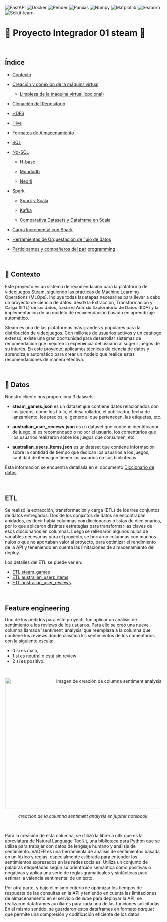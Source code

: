 ![FastAPI](https://img.shields.io/badge/-FastAPI-333333?style=flat&logo=fastapi)
![Docker](https://img.shields.io/badge/-Docker-333333?style=flat&logo=docker)
![Render](https://img.shields.io/badge/-Render-333333?style=flat&logo=render)
![Pandas](https://img.shields.io/badge/-Pandas-333333?style=flat&logo=pandas)
![Numpy](https://img.shields.io/badge/-Numpy-333333?style=flat&logo=numpy)
![Matplotlib](https://img.shields.io/badge/-Matplotlib-333333?style=flat&logo=matplotlib)
![Seaborn](https://img.shields.io/badge/-Seaborn-333333?style=flat&logo=seaborn)
![Scikit-learn](https://img.shields.io/badge/-Scikitlearn-333333?style=flat&logo=scikitlearn)

# :construction: Proyecto Integrador 01 steam :construction:


<br>

## Índice

* [Contexto](#contexto)

+ [Creación y conexión de la máquina virtual](#hammer-creación-y-conexión-de-la-máquina-virtual-entorno-linux)

  * [Limpieza de la máquina virtual (opcional)](#limpieza-de-la-máquina-virtual-opcional)

* [Clonación del Repositorio](#calling-clonación-del-repositorio-inicio-y-ejecución-de-los-servicios-docker-composeyml)

* [HDFS](#floppy_disk-hdfs---hadoop-distributed-file-system)

* [Hive](#bookmark_tabs-hive)

* [Formatos de Almacenamiento](#file_cabinet-formatos-de-almacenamiento)

* [SQL](#computer-sql)

+ [No-SQL](#card_file_box-no-sql)
  * [H-base](#h-base)

  * [Mondodb](#mongodb)

  * [Neo4j](#neo4j)

+ [Spark](#magic_wand-spark)

  * [Spark y Scala](#spark-y-scala)

  * [Kafka](#kafka)

  * [Comparativa Datasets y Dataframe en Scala](#comparativa-datasets-y-dataframe-en-scala)

* [Carga Incremental con Spark](#hourglass-carga-incremental-con-spark)

* [Herramientas de Orquestación de flujo de datos](#abacus-herramientas-de-orquestación-de-flujo-de-datos)

* [Participantes y compañeros del pair programming](#people_hugging-participantes-y-compañeros-del-pair-programming)

<br>

## :hammer: Contexto

Este proyecto es un sistema de recomendación para la plataforma de videojuegos Steam, siguiendo las prácticas de Machine Learning Operations (MLOps). Incluye todas las etapas necesarias para llevar a cabo un proyecto de ciencia de datos: desde la Extracción, Transformación y Carga (ETL) de los datos, hasta el Análisis Exploratorio de Datos (EDA) y la implementación de un modelo de recomendación basado en aprendizaje automático.

Steam es una de las plataformas más grandes y populares para la distribución de videojuegos. Con millones de usuarios activos y un catálogo extenso, existe una gran oportunidad para desarrollar sistemas de recomendación que mejoren la experiencia del usuario al sugerir juegos de su interés. En este proyecto, aplicamos técnicas de ciencia de datos y aprendizaje automático para crear un modelo que realice estas recomendaciones de manera efectiva.

<br>

## :memo: Datos

Nuestro cliente nos proporciona 3 datasets:

* **steam_games.json** es un dataset que contiene datos relacionados con los juegos, como los título, el desarrollador, el publicador, fecha de lanzamiento, los precios, el género al que pertenecen, las etiquetas, etc.

* **australian_user_reviews.json** es un dataset que contiene identificador de juego, si es recomendado o no por el usuario, los comentarios que los usuarios realizaron sobre los juegos que consumen, etc.  

* **australian_users_items.json** es un dataset que contiene información sobre la cantidad de tiempo que dedican los usuarios a los juegos, cantidad de items que tienen los usuarios en sus bibliotecas


Esta informacion se encuentra detallada en el documento [Diccionario de datos](https://github.com/SebitaElGordito/PI_01_steam/blob/main/Diccionario_de_datos.md).

<br>

## ETL

Se realizó la extracción, transformación y carga (ETL) de los tres conjuntos de datos entregados. Dos de los conjuntos de datos se encontraban anidados, es decir había columnas con diccionarios o listas de diccionarios, por lo que aplicaron distintas estrategias para transformar las claves de esos diccionarios en columnas. Luego se rellenaron algunos nulos de variables necesarias para el proyecto, se borraron columnas con muchos nulos o que no aportaban valor al proyecto, para optimizar el rendimiento de la API y teneniendo en cuenta las limitaciones de almacenamiento del deploy.

Los detalles del ETL se puede ver en: 
+ [ETL steam_games](https://github.com/SebitaElGordito/PI_01_steam/blob/main/ETL/ETL_steam_games.ipynb) 
+ [ETL australian_users_items](https://github.com/SebitaElGordito/PI_01_steam/blob/main/ETL/ETL_users_items.ipynb)  
+ [ETL australian_user_reviews](https://github.com/SebitaElGordito/PI_01_steam/blob/main/ETL/ETL_user_reviews.ipynb).

<br>

## Feature engineering

Uno de los pedidos para este proyecto fue aplicar un análisis de sentimiento a los reviews de los usuarios. Para ello se creó una nueva columna llamada 'sentiment_analysis' que reemplaza a la columna que contiene los reviews donde clasifica los sentimientos de los comentarios con la siguiente escala:

* 0 si es malo,
* 1 si es neutral o está sin review
* 2 si es positivo.

<br>

<p align="center">
<img src="https://github.com/SebitaElGordito/PI_01_steam/blob/main/Images/sentiment_analysis.jpeg?raw=true" alt="imagen de creación de columna sentiment analysis" width="650" height="420">
</p>
<p align="center">
<i>creación de la columna sentiment analysis en jupiter notebook.</i>
</p>

<br>

Para la creación de esta columna, se utilizó la librería nltk que es la abreviatura de Natural Language Toolkit, una biblioteca para Python que se utiliza para trabajar con datos de lenguaje humano y análisis de sentimiento. VADER es una herramienta de análisis de sentimientos basada en un léxico y reglas, especialmente calibrada para entender los sentimientos expresados en las redes sociales. Utiliza un conjunto de palabras etiquetadas según su orientación semántica como positivas o negativas y aplica una serie de reglas gramaticales y sintácticas para estimar la valencia sentimental de un texto.

Por otra parte, y bajo el mismo criterio de optimizar los tiempos de respuesta de las consultas en la API y teniendo en cuenta las limitaciones de almacenamiento en el servicio de nube para deployar la API, se realizaron dataframes auxiliares para cada una de las funciones solicitadas. En el mismo sentido, se guardaron estos dataframes en formato *parquet* que permite una compresión y codificación eficiente de los datos.